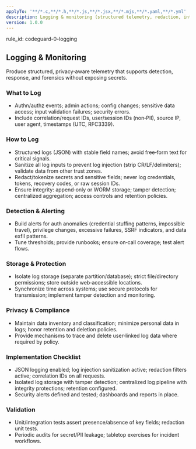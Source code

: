 ```yaml
---
applyTo: '**/*.c,**/*.h,**/*.js,**/*.jsx,**/*.mjs,**/*.yaml,**/*.yml'
description: Logging & monitoring (structured telemetry, redaction, integrity, detection & alerting)
version: 1.0.0
---
```


rule_id: codeguard-0-logging

## Logging & Monitoring

Produce structured, privacy‑aware telemetry that supports detection, response, and forensics without exposing secrets.

### What to Log
- Authn/authz events; admin actions; config changes; sensitive data access; input validation failures; security errors.
- Include correlation/request IDs, user/session IDs (non‑PII), source IP, user agent, timestamps (UTC, RFC3339).

### How to Log
- Structured logs (JSON) with stable field names; avoid free‑form text for critical signals.
- Sanitize all log inputs to prevent log injection (strip CR/LF/delimiters); validate data from other trust zones.
- Redact/tokenize secrets and sensitive fields; never log credentials, tokens, recovery codes, or raw session IDs.
- Ensure integrity: append‑only or WORM storage; tamper detection; centralized aggregation; access controls and retention policies.

### Detection & Alerting
- Build alerts for auth anomalies (credential stuffing patterns, impossible travel), privilege changes, excessive failures, SSRF indicators, and data exfil patterns.
- Tune thresholds; provide runbooks; ensure on‑call coverage; test alert flows.

### Storage & Protection
- Isolate log storage (separate partition/database); strict file/directory permissions; store outside web‑accessible locations.
- Synchronize time across systems; use secure protocols for transmission; implement tamper detection and monitoring.

### Privacy & Compliance
- Maintain data inventory and classification; minimize personal data in logs; honor retention and deletion policies.
- Provide mechanisms to trace and delete user‑linked log data where required by policy.

### Implementation Checklist
- JSON logging enabled; log injection sanitization active; redaction filters active; correlation IDs on all requests.
- Isolated log storage with tamper detection; centralized log pipeline with integrity protections; retention configured.
- Security alerts defined and tested; dashboards and reports in place.

### Validation
- Unit/integration tests assert presence/absence of key fields; redaction unit tests.
- Periodic audits for secret/PII leakage; tabletop exercises for incident workflows.
